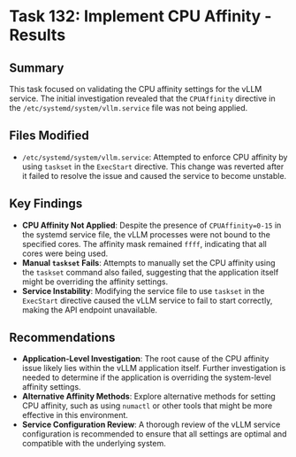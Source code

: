 # Task 132: Implement CPU Affinity - Results

## Summary

This task focused on validating the CPU affinity settings for the vLLM service. The initial investigation revealed that the `CPUAffinity` directive in the `/etc/systemd/system/vllm.service` file was not being applied.

## Files Modified

- `/etc/systemd/system/vllm.service`: Attempted to enforce CPU affinity by using `taskset` in the `ExecStart` directive. This change was reverted after it failed to resolve the issue and caused the service to become unstable.

## Key Findings

- **CPU Affinity Not Applied**: Despite the presence of `CPUAffinity=0-15` in the systemd service file, the vLLM processes were not bound to the specified cores. The affinity mask remained `ffff`, indicating that all cores were being used.
- **Manual `taskset` Fails**: Attempts to manually set the CPU affinity using the `taskset` command also failed, suggesting that the application itself might be overriding the affinity settings.
- **Service Instability**: Modifying the service file to use `taskset` in the `ExecStart` directive caused the vLLM service to fail to start correctly, making the API endpoint unavailable.

## Recommendations

- **Application-Level Investigation**: The root cause of the CPU affinity issue likely lies within the vLLM application itself. Further investigation is needed to determine if the application is overriding the system-level affinity settings.
- **Alternative Affinity Methods**: Explore alternative methods for setting CPU affinity, such as using `numactl` or other tools that might be more effective in this environment.
- **Service Configuration Review**: A thorough review of the vLLM service configuration is recommended to ensure that all settings are optimal and compatible with the underlying system.